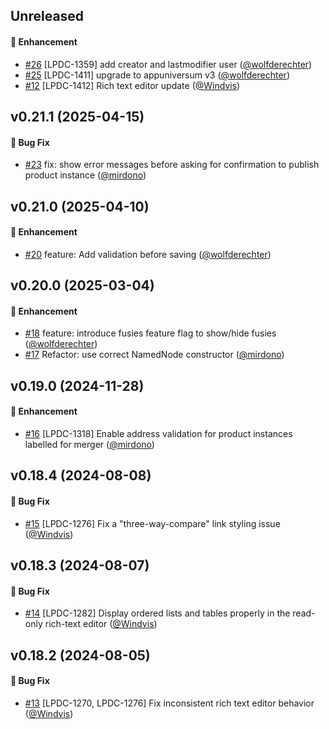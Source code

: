 ## Unreleased
#### :rocket: Enhancement
* [#26](https://github.com/lblod/frontend-lpdc/pull/26) [LPDC-1359] add creator and lastmodifier user ([@wolfderechter](https://github.com/wolfderechter))
* [#25](https://github.com/lblod/frontend-lpdc/pull/25) [LPDC-1411] upgrade to appuniversum v3 ([@wolfderechter](https://github.com/wolfderechter))
* [#12](https://github.com/lblod/frontend-lpdc/pull/12) [LPDC-1412] Rich text editor update ([@Windvis](https://github.com/Windvis))

## v0.21.1 (2025-04-15)
#### :bug: Bug Fix
* [#23](https://github.com/lblod/frontend-lpdc/pull/23) fix: show error messages before asking for confirmation to publish product instance ([@mirdono](https://github.com/mirdono))

## v0.21.0 (2025-04-10)

#### :rocket: Enhancement
* [#20](https://github.com/lblod/frontend-lpdc/pull/20) feature: Add validation before saving ([@wolfderechter](https://github.com/wolfderechter))

## v0.20.0 (2025-03-04)

#### :rocket: Enhancement
* [#18](https://github.com/lblod/frontend-lpdc/pull/18) feature: introduce fusies feature flag to show/hide fusies ([@wolfderechter](https://github.com/wolfderechter))
* [#17](https://github.com/lblod/frontend-lpdc/pull/17) Refactor: use correct NamedNode constructor ([@mirdono](https://github.com/mirdono))

## v0.19.0 (2024-11-28)
#### :rocket: Enhancement
* [#16](https://github.com/lblod/frontend-lpdc/pull/16) [LPDC-1318] Enable address validation for product instances labelled for merger ([@mirdono](https://github.com/mirdono))

## v0.18.4 (2024-08-08)
#### :bug: Bug Fix
* [#15](https://github.com/lblod/frontend-lpdc/pull/15) [LPDC-1276] Fix a "three-way-compare" link styling issue ([@Windvis](https://github.com/Windvis))

## v0.18.3 (2024-08-07)
#### :bug: Bug Fix
* [#14](https://github.com/lblod/frontend-lpdc/pull/14) [LPDC-1282] Display ordered lists and tables properly in the read-only rich-text editor ([@Windvis](https://github.com/Windvis))

## v0.18.2 (2024-08-05)
#### :bug: Bug Fix
* [#13](https://github.com/lblod/frontend-lpdc/pull/13) [LPDC-1270, LPDC-1276] Fix inconsistent rich text editor behavior ([@Windvis](https://github.com/Windvis))
